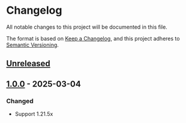 # Changelog



All notable changes to this project will be documented in this file.

The format is based on [Keep a Changelog](https://keepachangelog.com/en/1.0.0/),
and this project adheres to [Semantic Versioning](https://semver.org/spec/v2.0.0.html).


## [Unreleased]

## [1.0.0] - 2025-03-04

### Changed

- Support 1.21.5x


[Unreleased]: https://github.com/GlacieTeam/HigherWorld/compare/v1.0.0...HEAD
[1.0.0]: https://github.com/GlacieTeam/HigherWorld/releases/tag/v1.0.0